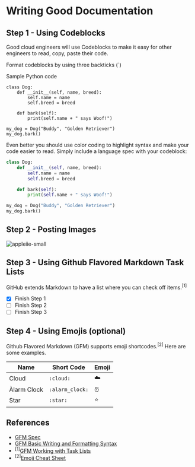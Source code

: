 # Writing Good Documentation

## Step 1 - Using Codeblocks

Good cloud engineers will use Codeblocks to make it easy for other engineers to read, copy, paste their code.  

Format codeblocks by using three backticks (`)

Sample Python code

```
class Dog:
    def __init__(self, name, breed):
        self.name = name
        self.breed = breed

    def bark(self):
        print(self.name + " says Woof!")

my_dog = Dog("Buddy", "Golden Retriever")
my_dog.bark()
```

Even better you should use color coding to highlight syntax and make your code easier to read.  Simply include a language spec with your codeblock:

```python
class Dog:
    def __init__(self, name, breed):
        self.name = name
        self.breed = breed

    def bark(self):
        print(self.name + " says Woof!")

my_dog = Dog("Buddy", "Golden Retriever")
my_dog.bark()
```



## Step 2 - Posting Images

![appleiie-small](https://github.com/michaelgraff/github-docs-example/assets/38571586/a684346f-3d95-492d-b054-a3c99c48b0c3)

## Step 3 - Using Github Flavored Markdown Task Lists

GitHub extends Markdown to have a list where you can check off items.<sup>[1]</sup>

- [X] Finish Step 1
- [ ] Finish Step 2
- [ ] Finish Step 3

## Step 4 - Using Emojis (optional)

Github Flavored Markdown (GFM) supports emoji shortcodes.<sup>[2]</sup>   Here are some examples.

| Name | Short Code | Emoji |
| --- | --- | --- |
| Cloud | `:cloud:` | :cloud: |
| Àlarm Clock | `:alarm_clock:` | :alarm_clock: |
| Star | `:star:` | :star: |




## References

- [GFM Spec](https://github.github.com/gfm/)
- [GFM Basic Writing and Formatting Syntax](https://docs.github.com/en/get-started/writing-on-github/getting-started-with-writing-and-formatting-on-github/basic-writing-and-formatting-syntax)
- <sup>[1]</sup>[GFM Working with Task Lists](https://docs.github.com/en/get-started/writing-on-github/getting-started-with-writing-and-formatting-on-github/basic-writing-and-formatting-syntax#task-lists)
- <sup>[2]</sup>[Emoji Cheat Sheet](https://github.com/ikatyang/emoji-cheat-sheet/blob/master/README.md)
  
